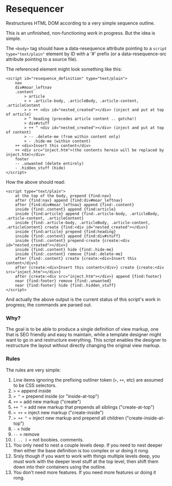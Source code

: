 Resequencer
=============

Restructures HTML DOM according to a very simple sequence outline.

This is an unfinished, non-functioning work in progress. But the idea is simple.

The `<body>` tag should have a data-resequence attribute pointing to a `script type="text/plain"` element by ID with a
'#' prefix (or a data-resequence-src attribute pointing to a source file).

The referenced element might look something like this:

    <script id="resequence_definition" type="text/plain">
        nav
        div#moar_leftnav
        .content
            > article
            > > .article-body, .articleBody, .article-content, .articleContent
            > > ++ <div id="nested_created"></div> (inject and put at top of article)
            > ^ heading (precedes article content .. gotcha!)
            > div#stuff
            > ++ ^ <div id="nested_created"></div> (inject and put at top of content)
            > -- .delete-me (from within content only)
            > - .hide-me (within content)
        ++ <div>Insert this content</div>
        ++ <div src="inject.htm">(the contents herein will be replaced by inject.htm)</div>
        footer
        -- .unwanted (delete entirely)
        - .hidden_stuff (hide)
    </script>

How the above should read:

    <script type="text/plain">
        at the top of the body, prepend {find:nav}
        after {find:nav} append {find:div#moar_leftnav}
        after {find:div#moar_leftnav} append {find:.content}
        inside {find:.content} append {find:article}
        inside {find:article} append {find:.article-body, .articleBody, .article-content, .articleContent}
        inside {find:.article-body, .articleBody, .article-content, .articleContent} create {find:<div id="nested_created"></div>}
        inside {find:article} prepend {find:heading}
        inside {find:.content} append {find:div#stuff}
        inside {find:.content} prepend-create {create:<div id="nested_created"></div>}
        inside {find:.content} hide {find:.hide-me}
        inside {find:.content} remove {find:.delete-me}
        after {find:.content} create {create:<div>Insert this content</div>}
        after {create:<div>Insert this content</div>} create {create:<div src="inject.htm"></div>}
        after {create:<div src="inject.htm"></div>} append {find:footer}
        near {find:footer} remove {find:.unwanted}
        near {find:footer} hide {find:.hidden_stuff}
    </script>

And actually the above output is the current status of this script's work in progress; the commands are parsed out.

### Why? ###

The goal is to be able to produce a single definition of view markup, one that is SEO friendly and easy to maintain,
while a template designer might want to go in and restructure everything. This script enables the designer to
restructure the layout without directly changing the original view markup.

### Rules ###

The rules are very simple:

1. Line items ignoring the prefixing outliner token (`>`, `++`, etc) are assumed to be CSS selectors.
1. `>` = append inside
1. `> ^` = prepend inside (or "inside-at-top")
1. `++` = add new markup ("create")
1. `++ ^` = add new markup that prepends all siblings ("create-at-top")
1. `> ++` = inject new markup ("create-inside")
1. `> ++ ^` = inject new markup and prepend all children ("create-inside-at-top")
1. `-` = hide
1. `--` = remove
1. `( .. )` = not boobies. comments.
1. You only need to nest a couple levels deep. If you need to nest deeper then either the base definition is too complex or
   ur doing it rong.
1. Srsly though if you want to work with things multiple levels deep, you must work with the deeper level stuff
   at the top level, then shift them down into their containers using the outline.
1. You don't need more features. If you need more features ur doing it rong.